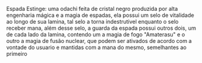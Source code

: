 Espada Estinge:
uma odachi feita de cristal negro produzida por alta engenharia mágica e a magia de espadas, ela possui um selo de vitalidade ao longo de sua lamina, tal selo a torna indestrutivel enquanto o selo receber mana, além desse selo, a guarda da espada possui outros dois, um de cada lado da lamina, contendo um a magia de fogo "Amaterasu" e o outro a magia de fusão nuclear, que podem ser ativados de acordo com a vontade do usuario e mantidas com a mana do mesmo, semelhantes ao primeiro

